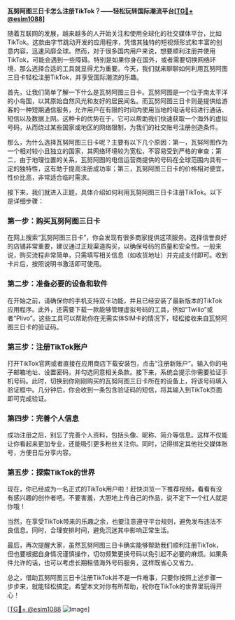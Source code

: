 **瓦努阿图三日卡怎么注册TikTok？——轻松玩转国际潮流平台[[TG💪+ @esim1088](https://t.me/s/esim1088)]**

随着互联网的发展，越来越多的人开始关注和使用全球化的社交媒体平台，比如TikTok。这款由字节跳动开发的应用程序，凭借其独特的短视频形式和丰富的创意内容，迅速风靡全球。然而，对于很多国内用户来说，想要顺利注册并使用TikTok，可能会遇到一些障碍。特别是如果你身在国外，或者需要切换网络环境，那么选择合适的工具就显得尤为重要。今天，我们就来聊聊如何利用瓦努阿图三日卡轻松注册TikTok，并享受国际潮流的乐趣。

首先，让我们简单了解一下什么是瓦努阿图三日卡。瓦努阿图是一个位于南太平洋的小岛国，以其原始自然风光和友好的居民闻名。而瓦努阿图三日卡则是提供给游客的一种短期通信服务，允许用户在有限的时间内使用当地的电话号码进行通话、短信以及数据上网。这种卡的优势在于，它可以帮助我们快速获取一个海外的虚拟号码，从而绕过某些国家或地区的网络限制，为我们的社交账号注册创造条件。

那么，为什么选择瓦努阿图三日卡呢？主要有以下几个原因：第一，瓦努阿图作为一个相对较小且独立的国家，其网络环境较为宽松，不容易受到严格的审查；第二，由于地理位置的关系，瓦努阿图的电信运营商提供的号码在全球范围内具有一定的独特性，这有助于提高注册成功率；第三，瓦努阿图三日卡的价格相对便宜，性价比高，非常适合临时需求。

接下来，我们就进入正题，具体介绍如何利用瓦努阿图三日卡注册TikTok。以下是详细步骤：

### 第一步：购买瓦努阿图三日卡

在网上搜索“瓦努阿图三日卡”，你会发现有很多商家提供这项服务。选择信誉良好的店铺非常重要，建议通过正规渠道购买，以确保号码的质量和安全性。一般来说，购买流程非常简单，只需填写相关信息（如收货地址）并完成支付即可。收到卡片后，按照说明书激活即可使用。

### 第二步：准备必要的设备和软件

在开始之前，请确保你的手机支持双卡功能，并且已经安装了最新版本的TikTok应用程序。此外，还需要下载一款能够管理虚拟号码的工具，例如“Twilio”或者“Plivo”。这些工具可以帮助你在无需实体SIM卡的情况下，轻松接收来自瓦努阿图三日卡的验证码。

### 第三步：注册TikTok账户

打开TikTok官网或者直接在应用商店下载安装包，点击“注册新账户”。输入你的电子邮箱地址、设置密码，并勾选同意相关条款。接下来，系统会提示你需要验证手机号码。此时，切换到你刚刚购买的瓦努阿图三日卡所在的设备上，将该号码填入验证框中。几分钟后，你会收到一条包含验证码的短信，将其输入到TikTok页面即可完成验证。

### 第四步：完善个人信息

成功注册之后，别忘了完善个人资料，包括头像、昵称、简介等信息。这样不仅能让你看起来更加专业，还能吸引更多粉丝关注你。同时，记得绑定其他社交媒体账号，方便日后分享内容。

### 第五步：探索TikTok的世界

现在，你已经成为一名正式的TikTok用户啦！赶快浏览一下推荐视频，看看有没有感兴趣的创作者吧。不要害羞，大胆地上传自己的作品，说不定下一个红人就是你哦！

当然，在享受TikTok带来的乐趣之余，也要注意遵守平台规则，避免发布违法不良信息。同时，合理安排时间，避免沉迷其中影响正常生活。

最后，再次提醒大家，虽然瓦努阿图三日卡确实能够帮助我们顺利注册TikTok，但也要根据自身情况谨慎操作，切勿频繁更换号码以免引起不必要的麻烦。如果条件允许的话，也可以考虑长期租借海外号码服务，这样既省心又省力。

总之，借助瓦努阿图三日卡注册TikTok并不是一件难事，只要你按照上述步骤一步步来，就能轻松搞定。希望本文对你有所帮助，祝你在TikTok的世界里玩得开心！

[[TG💪+ @esim1088](https://t.me/s/esim1088) ![Image](https://i.postimg.cc/4NQfJmqS/Snipaste-2025-05-13-00-14-12.png)]
